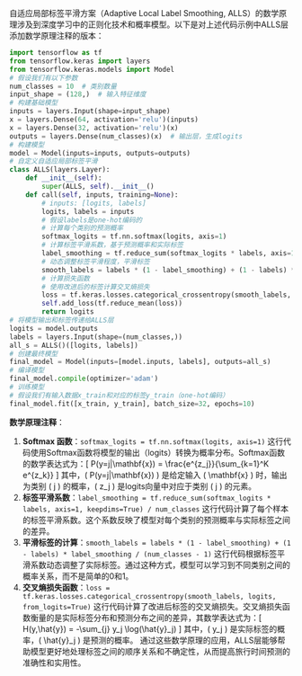 自适应局部标签平滑方案（Adaptive Local Label Smoothing, ALLS）的数学原理涉及到深度学习中的正则化技术和概率模型。以下是对上述代码示例中ALLS层添加数学原理注释的版本：
```python
import tensorflow as tf
from tensorflow.keras import layers
from tensorflow.keras.models import Model
# 假设我们有以下参数
num_classes = 10  # 类别数量
input_shape = (128,)  # 输入特征维度
# 构建基础模型
inputs = layers.Input(shape=input_shape)
x = layers.Dense(64, activation='relu')(inputs)
x = layers.Dense(32, activation='relu')(x)
outputs = layers.Dense(num_classes)(x)  # 输出层，生成logits
# 构建模型
model = Model(inputs=inputs, outputs=outputs)
# 自定义自适应局部标签平滑
class ALLS(layers.Layer):
    def __init__(self):
        super(ALLS, self).__init__()
    def call(self, inputs, training=None):
        # inputs: [logits, labels]
        logits, labels = inputs
        # 假设labels是one-hot编码的
        # 计算每个类别的预测概率
        softmax_logits = tf.nn.softmax(logits, axis=1)
        # 计算标签平滑系数，基于预测概率和实际标签
        label_smoothing = tf.reduce_sum(softmax_logits * labels, axis=1, keepdims=True) / num_classes
        # 动态调整标签平滑程度，平滑标签
        smooth_labels = labels * (1 - label_smoothing) + (1 - labels) * label_smoothing / (num_classes - 1)
        # 计算损失函数
        # 使用改进后的标签计算交叉熵损失
        loss = tf.keras.losses.categorical_crossentropy(smooth_labels, logits, from_logits=True)
        self.add_loss(tf.reduce_mean(loss))
        return logits
# 将模型输出和标签传递给ALLS层
logits = model.outputs
labels = layers.Input(shape=(num_classes,))
all_s = ALLS()([logits, labels])
# 创建最终模型
final_model = Model(inputs=[model.inputs, labels], outputs=all_s)
# 编译模型
final_model.compile(optimizer='adam')
# 训练模型
# 假设我们有输入数据x_train和对应的标签y_train（one-hot编码）
final_model.fit([x_train, y_train], batch_size=32, epochs=10)
```
**数学原理注释**：
1. **Softmax 函数**：`softmax_logits = tf.nn.softmax(logits, axis=1)` 这行代码使用Softmax函数将模型的输出（logits）转换为概率分布。Softmax函数的数学表达式为：\[ P(y=j|\mathbf{x}) = \frac{e^{z_j}}{\sum_{k=1}^K e^{z_k}} \] 其中，\( P(y=j|\mathbf{x}) \) 是给定输入 \( \mathbf{x} \) 时，输出为类别 \( j \) 的概率，\( z_j \) 是logits向量中对应于类别 \( j \) 的元素。
2. **标签平滑系数**：`label_smoothing = tf.reduce_sum(softmax_logits * labels, axis=1, keepdims=True) / num_classes` 这行代码计算了每个样本的标签平滑系数。这个系数反映了模型对每个类别的预测概率与实际标签之间的差异。
3. **平滑标签的计算**：`smooth_labels = labels * (1 - label_smoothing) + (1 - labels) * label_smoothing / (num_classes - 1)` 这行代码根据标签平滑系数动态调整了实际标签。通过这种方式，模型可以学习到不同类别之间的概率关系，而不是简单的0和1。
4. **交叉熵损失函数**：`loss = tf.keras.losses.categorical_crossentropy(smooth_labels, logits, from_logits=True)` 这行代码计算了改进后标签的交叉熵损失。交叉熵损失函数衡量的是实际标签分布和预测分布之间的差异，其数学表达式为：\[ H(y,\hat{y}) = -\sum_{j} y_j \log(\hat{y}_j) \] 其中，\( y_j \) 是实际标签的概率，\( \hat{y}_j \) 是预测的概率。
通过这些数学原理的应用，ALLS层能够帮助模型更好地处理标签之间的顺序关系和不确定性，从而提高旅行时间预测的准确性和实用性。

